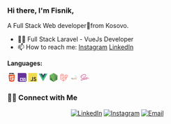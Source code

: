 ### Hi there, I'm Fisnik,
A Full Stack Web developer🎯from Kosovo.

- 👨‍💻 Full Stack Laravel - VueJs Developer
- 📫 How to reach me: [Instagram](https://instagram.com/fisnikmurati_) [LinkedIn](https://www.linkedin.com/in/fisnik-murati-477445202/)

**Languages:**  

<code><img height="20" src="https://raw.githubusercontent.com/github/explore/80688e429a7d4ef2fca1e82350fe8e3517d3494d/topics/html/html.png"></code>
<code><img height="20" src="https://raw.githubusercontent.com/github/explore/80688e429a7d4ef2fca1e82350fe8e3517d3494d/topics/css/css.png"></code>
<code><img height="20" src="https://raw.githubusercontent.com/github/explore/80688e429a7d4ef2fca1e82350fe8e3517d3494d/topics/javascript/javascript.png"></code>
<code><img height="20" src="https://raw.githubusercontent.com/github/explore/80688e429a7d4ef2fca1e82350fe8e3517d3494d/topics/vue/vue.png"></code>
<code><img height="20" src="https://raw.githubusercontent.com/github/explore/80688e429a7d4ef2fca1e82350fe8e3517d3494d/topics/nodejs/nodejs.png"></code>
<code><img height="20" src="https://raw.githubusercontent.com/github/explore/80688e429a7d4ef2fca1e82350fe8e3517d3494d/topics/laravel/laravel.png"></code>
<code><img height="20" src="https://raw.githubusercontent.com/github/explore/80688e429a7d4ef2fca1e82350fe8e3517d3494d/topics/mysql/mysql.png"></code>
<code><img height="20" src="https://raw.githubusercontent.com/github/explore/80688e429a7d4ef2fca1e82350fe8e3517d3494d/topics/sass/sass.png"></code>

<h3> 🤝🏻 Connect with Me </h3>

<p align="center">
<a href="https://www.linkedin.com/in/fisnik-murati-477445202/"><img alt="LinkedIn" src="https://img.shields.io/badge/LinkedIn-FisnikMurati-blue?style=flat-square&logo=linkedin"></a>
<a href="https://www.instagram.com/fisnikmurati_/"><img alt="Instagram" src="https://img.shields.io/badge/Instagram-fisnikmurati_-blue?style=flat-square&logo=instagram"></a>
<a href="mailto:fisnikmurati94@gmail.com"><img alt="Email" src="https://img.shields.io/badge/Email-fisnikmurati94@gmail.com-blue?style=flat-square&logo=gmail"></a>
</p>
